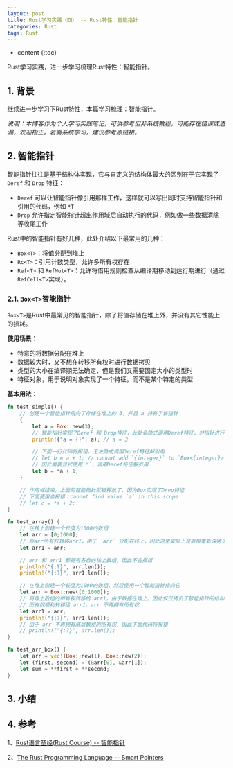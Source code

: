 ```yaml
---
layout: post
title: Rust学习实践（四） -- Rust特性：智能指针
categories: Rust
tags: Rust
---
```


* content
{:toc}

Rust学习实践，进一步学习梳理Rust特性：智能指针。



## 1. 背景

继续进一步学习下Rust特性，本篇学习梳理：智能指针。

*说明：本博客作为个人学习实践笔记，可供参考但非系统教程，可能存在错误或遗漏，欢迎指正。若需系统学习，建议参考原链接。*

## 2. 智能指针

智能指针往往是基于结构体实现，它与自定义的结构体最大的区别在于它实现了 `Deref` 和 `Drop` 特征：

* `Deref` 可以让智能指针像引用那样工作，这样就可以写出同时支持智能指针和引用的代码，例如 `*T`
* `Drop` 允许指定智能指针超出作用域后自动执行的代码，例如做一些数据清除等收尾工作

Rust中的智能指针有好几种，此处介绍以下最常用的几种：

* `Box<T>`：将值分配到堆上
* `Rc<T>`：引用计数类型，允许多所有权存在
* `Ref<T>` 和 `RefMut<T>`：允许将借用规则检查从编译期移动到运行期进行（通过`RefCell<T>`实现）。

### 2.1. `Box<T>`智能指针

`Box<T>`是Rust中最常见的智能指针，除了将值存储在堆上外，并没有其它性能上的损耗。

**使用场景：**

* 特意的将数据分配在堆上
* 数据较大时，又不想在转移所有权时进行数据拷贝
* 类型的大小在编译期无法确定，但是我们又需要固定大小的类型时
* 特征对象，用于说明对象实现了一个特征，而不是某个特定的类型

**基本用法：**

```rust
fn test_simple() {
    // 创建一个智能指针指向了存储在堆上的 3，并且 a 持有了该指针
    {
        let a = Box::new(3);
        // 智能指针实现了Deref 和 Drop特征，此处会隐式调用Deref特征，对指针进行解引用
        println!("a = {}", a); // a = 3

        // 下面一行代码将报错，无法隐式调用Deref特征解引用
        // let b = a + 1; // cannot add `{integer}` to `Box<{integer}>`
        // 因此需要显式使用`*`，调用Deref特征解引用
        let b = *a + 1;
    }

    // 作用域结束，上面的智能指针就被释放了，因为Box实现了Drop特征
    // 下面使用会报错：cannot find value `a` in this scope
    // let c = *a + 2;
}

fn test_array() {
    // 在栈上创建一个长度为1000的数组
    let arr = [0;1000];
    // 将arr所有权转移arr1，由于 `arr` 分配在栈上，因此这里实际上是直接重新深拷贝了一份数据
    let arr1 = arr;

    // arr 和 arr1 都拥有各自的栈上数组，因此不会报错
    println!("{:?}", arr.len());
    println!("{:?}", arr1.len());

    // 在堆上创建一个长度为1000的数组，然后使用一个智能指针指向它
    let arr = Box::new([0;1000]);
    // 将堆上数组的所有权转移给 arr1，由于数据在堆上，因此仅仅拷贝了智能指针的结构体，底层数据并没有被拷贝
    // 所有权顺利转移给 arr1，arr 不再拥有所有权
    let arr1 = arr;
    println!("{:?}", arr1.len());
    // 由于 arr 不再拥有底层数组的所有权，因此下面代码将报错
    // println!("{:?}", arr.len());
}

fn test_arr_box() {
    let arr = vec![Box::new(1), Box::new(2)];
    let (first, second) = (&arr[0], &arr[1]);
    let sum = **first + **second;
}
```


## 3. 小结


## 4. 参考

1、[Rust语言圣经(Rust Course) -- 智能指针](https://course.rs/advance/smart-pointer/intro.html)

2、[The Rust Programming Language -- Smart Pointers](https://doc.rust-lang.org/book/ch15-00-smart-pointers.html)
